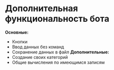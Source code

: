 # Дополнительная функциональность бота
**Основные:**
* Кнопки
* Ввод данных без команд
* Сохранение данных в файл
**Дополнительные:**
* Создание своих категорий
* Общие вычисления по имеющимся записям